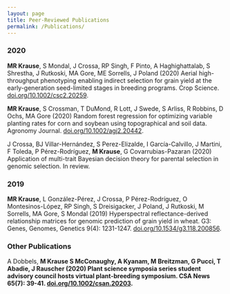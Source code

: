 ```yaml
---
layout: page
title: Peer-Reviewed Publications
permalink: /Publications/
---
```


### 2020

<b>MR Krause</b>, S Mondal, J Crossa, RP Singh, F Pinto, A Haghighattalab, S Shrestha, J Rutkoski, MA Gore, ME Sorrells, J Poland (2020) Aerial high-throughput phenotyping enabling indirect selection for grain yield at the early-generation seed-limited stages in breeding programs. Crop Science. [doi.org/10.1002/csc2.20259](https://doi.org/10.1002/csc2.20259).

<b>MR Krause</b>, S Crossman, T DuMond, R Lott, J Swede, S Arliss, R Robbins, D Ochs, MA Gore (2020) Random forest regression for optimizing variable planting rates for corn and soybean using topographical and soil data. Agronomy Journal. [doi.org/10.1002/agj2.20442](https://doi.org/10.1002/agj2.20442).

J Crossa, BJ Villar-Hernández, S Perez-Elizalde, I García-Calvillo, J Martini, F Toleda, P Pérez-Rodríguez, <b>M Krause</b>, G Covarrubias-Pazaran (2020) Application of multi-trait Bayesian decision theory for parental selection in genomic selection. In review. 

### 2019

<b>MR Krause</b>, L González-Pérez, J Crossa, P Pérez-Rodríguez, O Montesinos-López, RP Singh, S Dreisigacker, J Poland, J Rutkoski, M Sorrells, MA Gore, S Mondal (2019) Hyperspectral reflectance-derived relationship matrices for genomic prediction of grain yield in wheat. G3: Genes, Genomes, Genetics 9(4): 1231-1247. [doi.org/10.1534/g3.118.200856](https://doi.org/10.1534/g3.118.200856). 

### Other Publications

A Dobbels, <b>M Krause<b> S McConaughy, A Kyanam, M Breitzman, G Pucci, T Abadie, J Rauscher (2020) Plant science symposia series student advisory council hosts virtual plant-breeding symposium. CSA News 65(7): 39-41. [doi.org/10.1002/csan.20203](https://doi.org/10.1002/csan.20203). 
